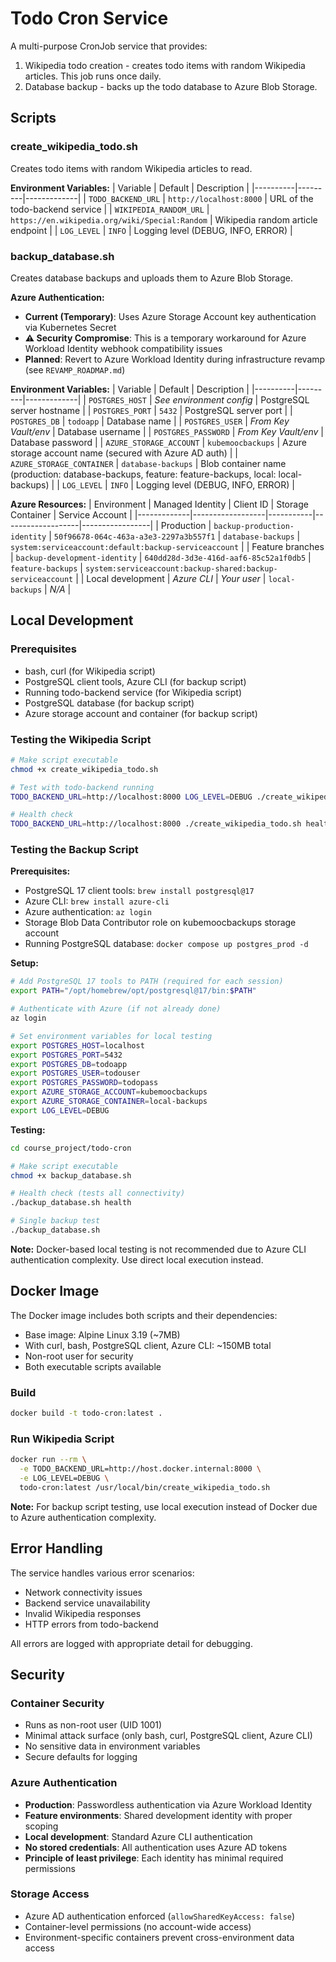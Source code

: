 # Todo Cron Service

A multi-purpose CronJob service that provides:
1. Wikipedia todo creation - creates todo items with random Wikipedia articles. This job runs once daily.
2. Database backup - backs up the todo database to Azure Blob Storage.

## Scripts

### create_wikipedia_todo.sh
Creates todo items with random Wikipedia articles to read.

**Environment Variables:**
| Variable | Default | Description |
|----------|---------|-------------|
| `TODO_BACKEND_URL` | `http://localhost:8000` | URL of the todo-backend service |
| `WIKIPEDIA_RANDOM_URL` | `https://en.wikipedia.org/wiki/Special:Random` | Wikipedia random article endpoint |
| `LOG_LEVEL` | `INFO` | Logging level (DEBUG, INFO, ERROR) |

### backup_database.sh
Creates database backups and uploads them to Azure Blob Storage.

**Azure Authentication:**
- **Current (Temporary)**: Uses Azure Storage Account key authentication via Kubernetes Secret
- **⚠️ Security Compromise**: This is a temporary workaround for Azure Workload Identity webhook compatibility issues
- **Planned**: Revert to Azure Workload Identity during infrastructure revamp (see `REVAMP_ROADMAP.md`)

**Environment Variables:**
| Variable | Default | Description |
|----------|---------|-------------|
| `POSTGRES_HOST` | *See environment config* | PostgreSQL server hostname |
| `POSTGRES_PORT` | `5432` | PostgreSQL server port |
| `POSTGRES_DB` | `todoapp` | Database name |
| `POSTGRES_USER` | *From Key Vault/env* | Database username |
| `POSTGRES_PASSWORD` | *From Key Vault/env* | Database password |
| `AZURE_STORAGE_ACCOUNT` | `kubemoocbackups` | Azure storage account name (secured with Azure AD auth) |
| `AZURE_STORAGE_CONTAINER` | `database-backups` | Blob container name (production: database-backups, feature: feature-backups, local: local-backups) |
| `LOG_LEVEL` | `INFO` | Logging level (DEBUG, INFO, ERROR) |

**Azure Resources:**
| Environment | Managed Identity | Client ID | Storage Container | Service Account |
|-------------|------------------|-----------|-------------------|-----------------|
| Production | `backup-production-identity` | `50f96678-064c-463a-a3e3-2297a3b557f1` | `database-backups` | `system:serviceaccount:default:backup-serviceaccount` |
| Feature branches | `backup-development-identity` | `640dd28d-3d3e-416d-aaf6-85c52a1f0db5` | `feature-backups` | `system:serviceaccount:backup-shared:backup-serviceaccount` |
| Local development | *Azure CLI* | *Your user* | `local-backups` | *N/A* |

## Local Development

### Prerequisites
- bash, curl (for Wikipedia script)
- PostgreSQL client tools, Azure CLI (for backup script)
- Running todo-backend service (for Wikipedia script)
- PostgreSQL database (for backup script)
- Azure storage account and container (for backup script)

### Testing the Wikipedia Script
```bash
# Make script executable
chmod +x create_wikipedia_todo.sh

# Test with todo-backend running
TODO_BACKEND_URL=http://localhost:8000 LOG_LEVEL=DEBUG ./create_wikipedia_todo.sh

# Health check
TODO_BACKEND_URL=http://localhost:8000 ./create_wikipedia_todo.sh health
```

### Testing the Backup Script

**Prerequisites:**
- PostgreSQL 17 client tools: `brew install postgresql@17`
- Azure CLI: `brew install azure-cli` 
- Azure authentication: `az login`
- Storage Blob Data Contributor role on kubemoocbackups storage account
- Running PostgreSQL database: `docker compose up postgres_prod -d`

**Setup:**
```bash
# Add PostgreSQL 17 tools to PATH (required for each session)
export PATH="/opt/homebrew/opt/postgresql@17/bin:$PATH"

# Authenticate with Azure (if not already done)
az login

# Set environment variables for local testing
export POSTGRES_HOST=localhost
export POSTGRES_PORT=5432
export POSTGRES_DB=todoapp
export POSTGRES_USER=todouser
export POSTGRES_PASSWORD=todopass
export AZURE_STORAGE_ACCOUNT=kubemoocbackups
export AZURE_STORAGE_CONTAINER=local-backups
export LOG_LEVEL=DEBUG
```

**Testing:**
```bash
cd course_project/todo-cron

# Make script executable
chmod +x backup_database.sh

# Health check (tests all connectivity)
./backup_database.sh health

# Single backup test
./backup_database.sh
```

**Note:** Docker-based local testing is not recommended due to Azure CLI authentication complexity. Use direct local execution instead.

## Docker Image

The Docker image includes both scripts and their dependencies:
- Base image: Alpine Linux 3.19 (~7MB)
- With curl, bash, PostgreSQL client, Azure CLI: ~150MB total
- Non-root user for security
- Both executable scripts available

### Build
```bash
docker build -t todo-cron:latest .
```

### Run Wikipedia Script
```bash
docker run --rm \
  -e TODO_BACKEND_URL=http://host.docker.internal:8000 \
  -e LOG_LEVEL=DEBUG \
  todo-cron:latest /usr/local/bin/create_wikipedia_todo.sh
```

**Note:** For backup script testing, use local execution instead of Docker due to Azure authentication complexity.

## Error Handling

The service handles various error scenarios:
- Network connectivity issues
- Backend service unavailability
- Invalid Wikipedia responses
- HTTP errors from todo-backend

All errors are logged with appropriate detail for debugging.

## Security

### Container Security
- Runs as non-root user (UID 1001)
- Minimal attack surface (only bash, curl, PostgreSQL client, Azure CLI)
- No sensitive data in environment variables
- Secure defaults for logging

### Azure Authentication
- **Production**: Passwordless authentication via Azure Workload Identity
- **Feature environments**: Shared development identity with proper scoping
- **Local development**: Standard Azure CLI authentication
- **No stored credentials**: All authentication uses Azure AD tokens
- **Principle of least privilege**: Each identity has minimal required permissions

### Storage Access
- Azure AD authentication enforced (`allowSharedKeyAccess: false`)
- Container-level permissions (no account-wide access)
- Environment-specific containers prevent cross-environment data access
